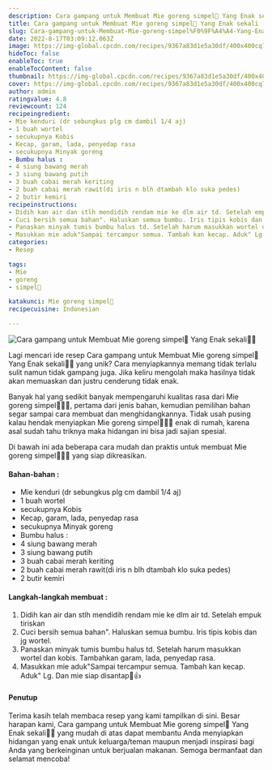 ```yaml
---
description: Cara gampang untuk Membuat Mie goreng simpel🤤 Yang Enak sekali"
title: Cara gampang untuk Membuat Mie goreng simpel🤤 Yang Enak sekali
slug: Cara-gampang-untuk-Membuat-Mie-goreng-simpel%F0%9F%A4%A4-Yang-Enak-sekali
date: 2022-8-17T03:09:12.063Z
image: https://img-global.cpcdn.com/recipes/9367a83d1e5a30df/400x400cq70/photo.jpg
hideToc: false
enableToc: true
enableTocContent: false
thumbnail: https://img-global.cpcdn.com/recipes/9367a83d1e5a30df/400x400cq70/photo.jpg
cover: https://img-global.cpcdn.com/recipes/9367a83d1e5a30df/400x400cq70/photo.jpg
author: admin
ratingvalue: 4.8
reviewcount: 124
recipeingredient:
- Mie kenduri (dr sebungkus plg cm dambil 1/4 aj)
- 1 buah wortel
- secukupnya Kobis
- Kecap, garam, lada, penyedap rasa
- secukupnya Minyak goreng
- Bumbu halus :
- 4 siung bawang merah
- 3 siung bawang putih
- 3 buah cabai merah keriting
- 2 buah cabai merah rawit(di iris n blh dtambah klo suka pedes)
- 2 butir kemiri
recipeinstructions:
- Didih kan air dan stlh mendidih rendam mie ke dlm air td. Setelah empuk tiriskan
- Cuci bersih semua bahan". Haluskan semua bumbu. Iris tipis kobis dan jg wortel.
- Panaskan minyak tumis bumbu halus td. Setelah harum masukkan wortel dan kobis. Tambahkan garam, lada, penyedap rasa.
- Masukkan mie aduk"Sampai tercampur semua. Tambah kan kecap. Aduk" Lg. Dan mie siap disantap🤤👍
categories:
- Resep

tags:
- Mie
- goreng
- simpel🤤

katakunci: Mie goreng simpel🤤
recipecuisine: Indonesian

---
```


![Cara gampang untuk Membuat Mie goreng simpel🤤 Yang Enak sekali👩‍🍳](https://img-global.cpcdn.com/recipes/9367a83d1e5a30df/400x400cq70/photo.jpg)

Lagi mencari ide resep Cara gampang untuk Membuat Mie goreng simpel🤤 Yang Enak sekali👩‍🍳 yang unik? Cara menyiapkannya memang tidak terlalu sulit namun tidak gampang juga. Jika keliru mengolah maka hasilnya tidak akan memuaskan dan justru cenderung tidak enak.

Banyak hal yang sedikit banyak mempengaruhi kualitas rasa dari Mie goreng simpel🤤👩‍🍳, pertama dari jenis bahan, kemudian pemilihan bahan segar sampai cara membuat dan menghidangkannya. Tidak usah pusing kalau hendak menyiapkan Mie goreng simpel🤤👩‍🍳 enak di rumah, karena asal sudah tahu triknya maka hidangan ini bisa jadi sajian spesial.

Di bawah ini ada beberapa cara mudah dan praktis untuk membuat Mie goreng simpel🤤👩‍🍳 yang siap dikreasikan.

<!--inarticleads1-->

#### Bahan-bahan :

- Mie kenduri (dr sebungkus plg cm dambil 1/4 aj)
- 1 buah wortel
- secukupnya Kobis
- Kecap, garam, lada, penyedap rasa
- secukupnya Minyak goreng
- Bumbu halus :
- 4 siung bawang merah
- 3 siung bawang putih
- 3 buah cabai merah keriting
- 2 buah cabai merah rawit(di iris n blh dtambah klo suka pedes)
- 2 butir kemiri

<!--inarticleads2-->

#### Langkah-langkah membuat :

1. Didih kan air dan stlh mendidih rendam mie ke dlm air td. Setelah empuk tiriskan
1. Cuci bersih semua bahan". Haluskan semua bumbu. Iris tipis kobis dan jg wortel.
1. Panaskan minyak tumis bumbu halus td. Setelah harum masukkan wortel dan kobis. Tambahkan garam, lada, penyedap rasa.
1. Masukkan mie aduk"Sampai tercampur semua. Tambah kan kecap. Aduk" Lg. Dan mie siap disantap🤤👍

#### Penutup

Terima kasih telah membaca resep yang kami tampilkan di sini. Besar harapan kami, Cara gampang untuk Membuat Mie goreng simpel🤤 Yang Enak sekali👩‍🍳 yang mudah di atas dapat membantu Anda menyiapkan hidangan yang enak untuk keluarga/teman maupun menjadi inspirasi bagi Anda yang berkeinginan untuk berjualan makanan. Semoga bermanfaat dan selamat mencoba!